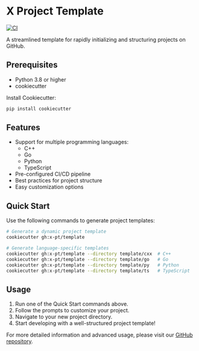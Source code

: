 # X Project Template

[![CI](https://github.com/x-pt/x-pt.github.io/actions/workflows/pages.yml/badge.svg)](https://github.com/x-pt/x-pt.github.io/actions)

A streamlined template for rapidly initializing and structuring projects on GitHub.

## Prerequisites

- Python 3.8 or higher
- cookiecutter

Install Cookiecutter:
```bash
pip install cookiecutter
```

## Features

- Support for multiple programming languages:
  - C++
  - Go
  - Python
  - TypeScript
- Pre-configured CI/CD pipeline
- Best practices for project structure
- Easy customization options

## Quick Start

Use the following commands to generate project templates:

```bash
# Generate a dynamic project template
cookiecutter gh:x-pt/template

# Generate language-specific templates
cookiecutter gh:x-pt/template --directory template/cxx  # C++
cookiecutter gh:x-pt/template --directory template/go   # Go
cookiecutter gh:x-pt/template --directory template/py   # Python
cookiecutter gh:x-pt/template --directory template/ts   # TypeScript
```

## Usage

1. Run one of the Quick Start commands above.
2. Follow the prompts to customize your project.
3. Navigate to your new project directory.
4. Start developing with a well-structured project template!

For more detailed information and advanced usage, please visit our [GitHub repository](https://github.com/x-pt).
